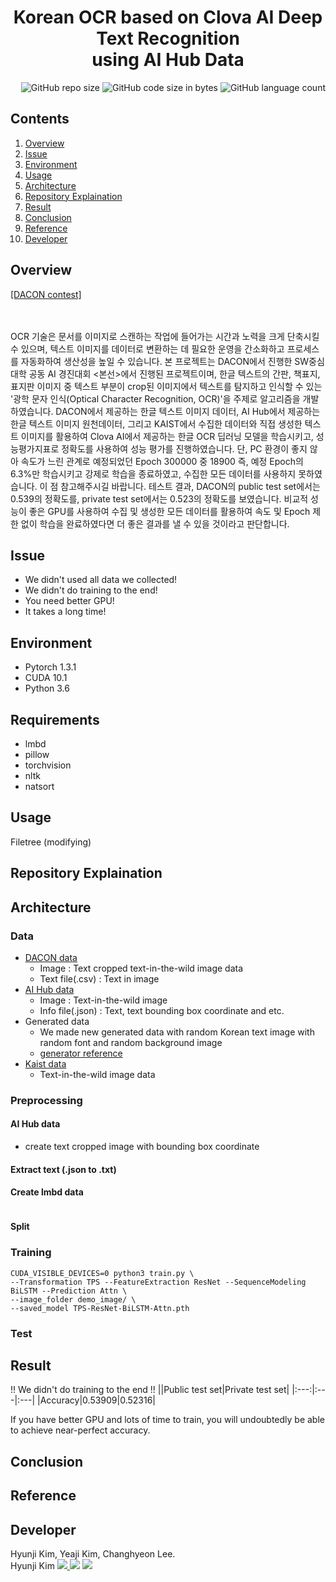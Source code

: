 # <div align=center> Korean OCR based on Clova AI Deep Text Recognition <br/> using AI Hub Data </div>

<div align=right> <img alt="GitHub repo size" src="https://img.shields.io/github/repo-size/HJK02130/Korean-OCR-based-on-Clova-AI-Deep-Text-Recognition-using-AI-Hub-Data?style=flat-square"> <img alt="GitHub code size in bytes" src="https://img.shields.io/github/languages/code-size/HJK02130/Korean-OCR-based-on-Clova-AI-Deep-Text-Recognition-using-AI-Hub-Data?style=flat-square"> <img alt="GitHub language count" src="https://img.shields.io/github/languages/count/HJK02130/Korean-OCR-based-on-Clova-AI-Deep-Text-Recognition-using-AI-Hub-Data?style=flat-square"> </div>


## Contents
1. [Overview](#overview)
2. [Issue](#issue)
3. [Environment](#environment)
4. [Usage](#usage)
5. [Architecture](#architecture)
6. [Repository Explaination](#repository-explaination)
7. [Result](#result)
8. [Conclusion](#conclusion)
9. [Reference](#reference)
10. [Developer](#developer)


## Overview
[[DACON contest]](https://dacon.io/competitions/official/235970/overview/description)<br/>

<br/>
<br/>
OCR 기술은 문서를 이미지로 스캔하는 작업에 들어가는 시간과 노력을 크게 단축시킬 수 있으며, 텍스트 이미지를 데이터로 변환하는 데 필요한 운영을 간소화하고 프로세스를 자동화하여 생산성을 높일 수 있습니다. 본 프로젝트는 DACON에서 진행한 SW중심대학 공동 AI 경진대회 <본선>에서 진행된 프로젝트이며, 한글 텍스트의 간판, 책표지, 표지판 이미지 중 텍스트 부분이 crop된 이미지에서 텍스트를 탐지하고 인식할 수 있는 '광학 문자 인식(Optical Character Recognition, OCR)'을 주제로 알고리즘을 개발하였습니다. DACON에서 제공하는 한글 텍스트 이미지 데이터, AI Hub에서 제공하는 한글 텍스트 이미지 원천데이터, 그리고 KAIST에서 수집한 데이터와 직접 생성한 텍스트 이미지를 활용하여 Clova AI에서 제공하는 한글 OCR 딥러닝 모델을 학습시키고, 성능평가지표로 정확도를 사용하여 성능 평가를 진행하였습니다. 단, PC 환경이 좋지 않아 속도가 느린 관계로 예정되었던 Epoch 300000 중 18900 즉, 예정 Epoch의 6.3%만 학습시키고 강제로 학습을 종료하였고, 수집한 모든 데이터를 사용하지 못하였습니다. 이 점 참고해주시길 바랍니다. 테스트 결과, DACON의 public test set에서는 0.539의 정확도를, private test set에서는 0.523의 정확도를 보였습니다. 비교적 성능이 좋은 GPU를 사용하여 수집 및 생성한 모든 데이터를 활용하여 속도 및 Epoch 제한 없이 학습을 완료하였다면 더 좋은 결과를 낼 수 있을 것이라고 판단합니다.

## Issue
+ We didn't used all data we collected!
+ We didn't do training to the end!
+ You need better GPU!
+ It takes a long time!

## Environment
+ Pytorch 1.3.1
+ CUDA 10.1
+ Python 3.6

## Requirements
+ lmbd
+ pillow
+ torchvision
+ nltk
+ natsort

## Usage
Filetree (modifying)

## Repository Explaination


## Architecture
### Data
+ [DACON data](https://dacon.io/competitions/official/235970/overview/description)
	+ Image : Text cropped text-in-the-wild image data
	+ Text file(.csv) : Text in image
+ [AI Hub data](https://aihub.or.kr/aihubdata/data/view.do?currMenu=115&topMenu=100&aihubDataSe=realm&dataSetSn=105)
	+ Image : Text-in-the-wild image
	+ Info file(.json) : Text, text bounding box coordinate and etc.
+ Generated data
	+ We made new generated data with random Korean text image with random font and random background image
	+ [generator reference](https://github.com/Belval/TextRecognitionDataGenerator)
+ [Kaist data](http://www.iapr-tc11.org/mediawiki/index.php/KAIST_Scene_Text_Database)
	+ Text-in-the-wild image data
### Preprocessing
#### AI Hub data 
+ create text cropped image with bounding box coordinate
#### Extract text (.json to .txt)

#### Create lmbd data
~~~
~~~
#### Split
### Training
~~~
CUDA_VISIBLE_DEVICES=0 python3 train.py \
--Transformation TPS --FeatureExtraction ResNet --SequenceModeling BiLSTM --Prediction Attn \
--image_folder demo_image/ \
--saved_model TPS-ResNet-BiLSTM-Attn.pth
~~~
### Test


## Result
!! We didn't do training to the end !!
||Public test set|Private test set|
|:---:|:---|:---|
|Accuracy|0.53909|0.52316|

If you have better GPU and lots of time to train, you will undoubtedly be able to achieve near-perfect accuracy.

## Conclusion


## Reference


## Developer
Hyunji Kim, Yeaji Kim, Changhyeon Lee.
<br />
Hyunji Kim <a href="mailto:hjk021@khu.ac.kr"> <img src ="https://img.shields.io/badge/Gmail-EA4335.svg?&style=flat-squar&logo=Gmail&logoColor=white"/> 
[<img src="https://img.shields.io/badge/Notion-000000?style=flat-square&logo=Notion&logoColor=white"/>](https://read-me.notion.site/Hyunji-Kim-9dbdb62cc84347feb85b3c58225bb63b)
	<a href = "https://github.com/HJK02130"> <img src ="https://img.shields.io/badge/Github-181717.svg?&style=flat-squar&logo=Github&logoColor=white"/> </a>
